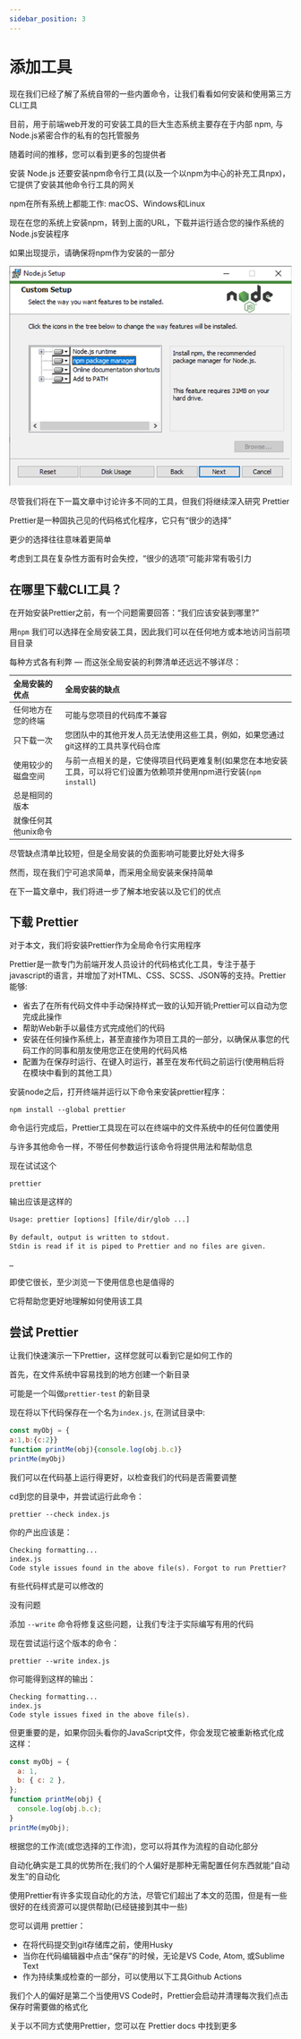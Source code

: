 ```yaml
---
sidebar_position: 3
---
```


# 添加工具

现在我们已经了解了系统自带的一些内置命令，让我们看看如何安装和使用第三方CLI工具

目前，用于前端web开发的可安装工具的巨大生态系统主要存在于内部 npm, 与Node.js紧密合作的私有的包托管服务

随着时间的推移，您可以看到更多的包提供者

安装 Node.js 还要安装npm命令行工具(以及一个以npm为中心的补充工具npx)，它提供了安装其他命令行工具的网关

npm在所有系统上都能工作: macOS、Windows和Linux

现在在您的系统上安装npm，转到上面的URL，下载并运行适合您的操作系统的Node.js安装程序

如果出现提示，请确保将npm作为安装的一部分

![67](../img/67.png)

尽管我们将在下一篇文章中讨论许多不同的工具，但我们将继续深入研究 Prettier

Prettier是一种固执己见的代码格式化程序，它只有“很少的选择”

更少的选择往往意味着更简单

考虑到工具在复杂性方面有时会失控，“很少的选项”可能非常有吸引力

## 在哪里下载CLI工具？

在开始安装Prettier之前，有一个问题需要回答：“我们应该安装到哪里?”

用`npm` 我们可以选择在全局安装工具，因此我们可以在任何地方或本地访问当前项目目录

每种方式各有利弊 — 而这张全局安装的利弊清单还远远不够详尽：

| 全局安装的优点       | 全局安装的缺点                                               |
| :------------------- | :----------------------------------------------------------- |
| 任何地方在您的终端   | 可能与您项目的代码库不兼容                                   |
| 只下载一次           | 您团队中的其他开发人员无法使用这些工具，例如，如果您通过git这样的工具共享代码仓库 |
| 使用较少的磁盘空间   | 与前一点相关的是，它使得项目代码更难复制(如果您在本地安装工具，可以将它们设置为依赖项并使用npm进行安装(`npm install`) |
| 总是相同的版本       |                                                              |
| 就像任何其他unix命令 |                                                              |

尽管缺点清单比较短，但是全局安装的负面影响可能要比好处大得多

然而，现在我们宁可追求简单，而采用全局安装来保持简单

在下一篇文章中，我们将进一步了解本地安装以及它们的优点

## 下载 Prettier

对于本文，我们将安装Prettier作为全局命令行实用程序

Prettier是一款专门为前端开发人员设计的代码格式化工具，专注于基于javascript的语言，并增加了对HTML、CSS、SCSS、JSON等的支持。Prettier 能够:

- 省去了在所有代码文件中手动保持样式一致的认知开销;Prettier可以自动为您完成此操作
- 帮助Web新手以最佳方式完成他们的代码
- 安装在任何操作系统上，甚至直接作为项目工具的一部分，以确保从事您的代码工作的同事和朋友使用您正在使用的代码风格
- 配置为在保存时运行、在键入时运行，甚至在发布代码之前运行(使用稍后将在模块中看到的其他工具）

安装node之后，打开终端并运行以下命令来安装prettier程序：

```
npm install --global prettier
```

命令运行完成后，Prettier工具现在可以在终端中的文件系统中的任何位置使用

与许多其他命令一样，不带任何参数运行该命令将提供用法和帮助信息

现在试试这个

```
prettier
```

输出应该是这样的

```
Usage: prettier [options] [file/dir/glob ...]

By default, output is written to stdout.
Stdin is read if it is piped to Prettier and no files are given.

…
```

即使它很长，至少浏览一下使用信息也是值得的

它将帮助您更好地理解如何使用该工具

## 尝试 Prettier

让我们快速演示一下Prettier，这样您就可以看到它是如何工作的

首先，在文件系统中容易找到的地方创建一个新目录

可能是一个叫做`prettier-test` 的新目录

现在将以下代码保存在一个名为`index.js`, 在测试目录中:

```javascript
const myObj = {
a:1,b:{c:2}}
function printMe(obj){console.log(obj.b.c)}
printMe(myObj)
```

我们可以在代码基上运行得更好，以检查我们的代码是否需要调整

cd到您的目录中，并尝试运行此命令：

```
prettier --check index.js
```

你的产出应该是：

```
Checking formatting...
index.js
Code style issues found in the above file(s). Forgot to run Prettier?
```

有些代码样式是可以修改的

没有问题

添加 `--write` 命令将修复这些问题，让我们专注于实际编写有用的代码

现在尝试运行这个版本的命令：

```
prettier --write index.js
```

你可能得到这样的输出：

```
Checking formatting...
index.js
Code style issues fixed in the above file(s).
```

但更重要的是，如果你回头看你的JavaScript文件，你会发现它被重新格式化成这样：

```javascript
const myObj = {
  a: 1,
  b: { c: 2 },
};
function printMe(obj) {
  console.log(obj.b.c);
}
printMe(myObj);
```

根据您的工作流(或您选择的工作流)，您可以将其作为流程的自动化部分

自动化确实是工具的优势所在;我们的个人偏好是那种无需配置任何东西就能“自动发生”的自动化

使用Prettier有许多实现自动化的方法，尽管它们超出了本文的范围，但是有一些很好的在线资源可以提供帮助(已经链接到其中一些)

您可以调用 prettier：

- 在将代码提交到git存储库之前，使用Husky
- 当你在代码编辑器中点击“保存”的时候，无论是VS Code, Atom, 或Sublime Text
- 作为持续集成检查的一部分，可以使用以下工具Github Actions

我们个人的偏好是第二个当使用VS Code时，Prettier会启动并清理每次我们点击保存时需要做的格式化

关于以不同方式使用Prettier，您可以在 Prettier docs 中找到更多

